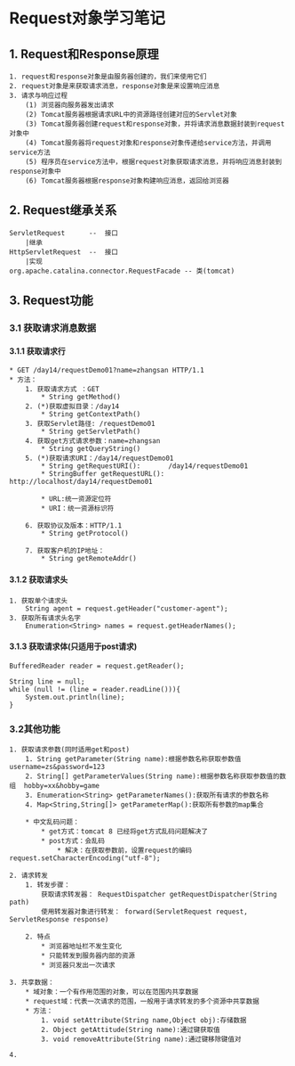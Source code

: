 # Request对象学习笔记
## 1. Request和Response原理
    1. request和response对象是由服务器创建的，我们来使用它们
    2. request对象是来获取请求消息，response对象是来设置响应消息
    3. 请求与响应过程
        (1) 浏览器向服务器发出请求
        (2) Tomcat服务器根据请求URL中的资源路径创建对应的Servlet对象
        (3) Tomcat服务器创建request和response对象，并将请求消息数据封装到request对象中
        (4) Tomcat服务器将request对象和response对象传递给service方法，并调用service方法
        (5) 程序员在service方法中，根据request对象获取请求消息，并将响应消息封装到response对象中
        (6) Tomcat服务器根据response对象构建响应消息，返回给浏览器
## 2. Request继承关系
    ServletRequest		--  接口
        |继承
    HttpServletRequest	--  接口
        |实现
    org.apache.catalina.connector.RequestFacade -- 类(tomcat)
## 3. Request功能
### 3.1 获取请求消息数据
#### 3.1.1 获取请求行
    * GET /day14/requestDemo01?name=zhangsan HTTP/1.1
    * 方法：
        1. 获取请求方式 ：GET
            * String getMethod()  
        2. (*)获取虚拟目录：/day14
            * String getContextPath()
        3. 获取Servlet路径: /requestDemo01
            * String getServletPath()
        4. 获取get方式请求参数：name=zhangsan
            * String getQueryString()
        5. (*)获取请求URI：/day14/requestDemo01
            * String getRequestURI():		/day14/requestDemo01
            * StringBuffer getRequestURL(): http://localhost/day14/requestDemo01

            * URL:统一资源定位符
            * URI：统一资源标识符
        
        6. 获取协议及版本：HTTP/1.1
            * String getProtocol()

        7. 获取客户机的IP地址：
            * String getRemoteAddr()
#### 3.1.2 获取请求头
    1. 获取单个请求头
        String agent = request.getHeader("customer-agent");
    3. 获取所有请求头名字
        Enumeration<String> names = request.getHeaderNames();
#### 3.1.3 获取请求体(只适用于post请求)
    BufferedReader reader = request.getReader();
    
    String line = null;
    while (null != (line = reader.readLine())){
        System.out.println(line);
    }
### 3.2其他功能
    1. 获取请求参数(同时适用get和post)
        1. String getParameter(String name):根据参数名称获取参数值    username=zs&password=123
        2. String[] getParameterValues(String name):根据参数名称获取参数值的数组  hobby=xx&hobby=game
        3. Enumeration<String> getParameterNames():获取所有请求的参数名称
        4. Map<String,String[]> getParameterMap():获取所有参数的map集合

        * 中文乱码问题：
            * get方式：tomcat 8 已经将get方式乱码问题解决了
            * post方式：会乱码
                * 解决：在获取参数前，设置request的编码request.setCharacterEncoding("utf-8");
    
    2. 请求转发
        1. 转发步骤：
            获取请求转发器： RequestDispatcher getRequestDispatcher(String path)
            使用转发器对象进行转发： forward(ServletRequest request, ServletResponse response) 
            
        2. 特点
            * 浏览器地址栏不发生变化
            * 只能转发到服务器内部的资源
            * 浏览器只发出一次请求
            
    3. 共享数据：
        * 域对象：一个有作用范围的对象，可以在范围内共享数据
        * request域：代表一次请求的范围，一般用于请求转发的多个资源中共享数据
        * 方法：
            1. void setAttribute(String name,Object obj):存储数据
            2. Object getAttitude(String name):通过键获取值
            3. void removeAttribute(String name):通过键移除键值对
        
    4. 
